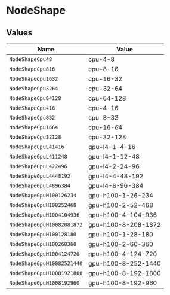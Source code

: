 # NodeShape


## Values

| Name                       | Value                      |
| -------------------------- | -------------------------- |
| `NodeShapeCpu48`           | cpu-4-8                    |
| `NodeShapeCpu816`          | cpu-8-16                   |
| `NodeShapeCpu1632`         | cpu-16-32                  |
| `NodeShapeCpu3264`         | cpu-32-64                  |
| `NodeShapeCpu64128`        | cpu-64-128                 |
| `NodeShapeCpu416`          | cpu-4-16                   |
| `NodeShapeCpu832`          | cpu-8-32                   |
| `NodeShapeCpu1664`         | cpu-16-64                  |
| `NodeShapeCpu32128`        | cpu-32-128                 |
| `NodeShapeGpuL41416`       | gpu-l4-1-4-16              |
| `NodeShapeGpuL411248`      | gpu-l4-1-12-48             |
| `NodeShapeGpuL422496`      | gpu-l4-2-24-96             |
| `NodeShapeGpuL4448192`     | gpu-l4-4-48-192            |
| `NodeShapeGpuL4896384`     | gpu-l4-8-96-384            |
| `NodeShapeGpuH100126234`   | gpu-h100-1-26-234          |
| `NodeShapeGpuH100252468`   | gpu-h100-2-52-468          |
| `NodeShapeGpuH1004104936`  | gpu-h100-4-104-936         |
| `NodeShapeGpuH10082081872` | gpu-h100-8-208-1872        |
| `NodeShapeGpuH100128180`   | gpu-h100-1-28-180          |
| `NodeShapeGpuH100260360`   | gpu-h100-2-60-360          |
| `NodeShapeGpuH1004124720`  | gpu-h100-4-124-720         |
| `NodeShapeGpuH10082521440` | gpu-h100-8-252-1440        |
| `NodeShapeGpuH10081921800` | gpu-h100-8-192-1800        |
| `NodeShapeGpuH1008192960`  | gpu-h100-8-192-960         |